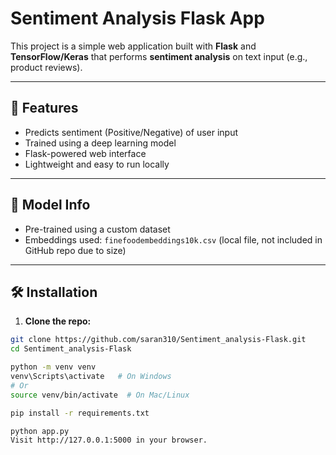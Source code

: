 # Sentiment Analysis Flask App

This project is a simple web application built with **Flask** and **TensorFlow/Keras** that performs **sentiment analysis** on text input (e.g., product reviews).

---

## 🚀 Features

- Predicts sentiment (Positive/Negative) of user input
- Trained using a deep learning model
- Flask-powered web interface
- Lightweight and easy to run locally

---

## 🧠 Model Info

- Pre-trained using a custom dataset
- Embeddings used: `finefoodembeddings10k.csv` (local file, not included in GitHub repo due to size)

---

## 🛠️ Installation

1. **Clone the repo:**

```bash
git clone https://github.com/saran310/Sentiment_analysis-Flask.git
cd Sentiment_analysis-Flask

python -m venv venv
venv\Scripts\activate   # On Windows
# Or
source venv/bin/activate  # On Mac/Linux

pip install -r requirements.txt

python app.py
Visit http://127.0.0.1:5000 in your browser.
